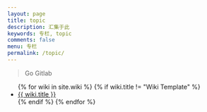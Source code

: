 ```yaml
---
layout: page
title: topic
description: 汇集于此
keywords: 专栏, topic
comments: false
menu: 专栏
permalink: /topic/
---
```


> Go Gitlab

<ul class="listing">
{% for wiki in site.wiki %}
{% if wiki.title != "Wiki Template" %}
<li class="listing-item"><a href="{{ wiki.url }}">{{ wiki.title }}</a></li>
{% endif %}
{% endfor %}
</ul>

